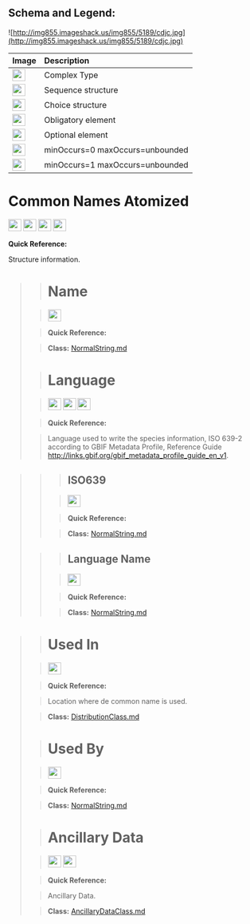 <h2><b>Schema and Legend:</b></h2>


![http://img855.imageshack.us/img855/5189/cdjc.jpg](http://img855.imageshack.us/img855/5189/cdjc.jpg)

|Image|Description|
|:----|:----------|
|<img src='http://imageshack.us/a/img16/5397/multipleg.jpg' width='26' height='24' />|Complex Type|
|<img src='http://img6.imageshack.us/img6/1315/sequencej.jpg' width='26' height='24' />|Sequence structure|
|<img src='http://img266.imageshack.us/img266/2791/choice.jpg' width='26' height='24' />|Choice structure|
|<img src='http://img52.imageshack.us/img52/2777/elementkw.jpg' width='26' height='24' />|Obligatory element|
|<img src='http://img585.imageshack.us/img585/4808/optional.jpg' width='26' height='24' />|Optional element|
|<img src='http://img19.imageshack.us/img19/4356/infinitol.jpg' width='26' height='24' />|minOccurs=0 maxOccurs=unbounded|
|<img src='http://img198.imageshack.us/img198/6134/unoinfinito.jpg' width='26' height='24' />|minOccurs=1 maxOccurs=unbounded|

<h1><b>Common Names Atomized</b></h1>

<img src='http://img585.imageshack.us/img585/4808/optional.jpg' width='26' height='24' /> <img src='http://img6.imageshack.us/img6/1315/sequencej.jpg' width='26' height='24' /> <img src='http://img198.imageshack.us/img198/6134/unoinfinito.jpg' width='26' height='24' /> <img src='http://imageshack.us/a/img16/5397/multipleg.jpg' width='26' height='24' />

<b>Quick Reference:</b>

Structure information.

<blockquote>

<blockquote><h1>Name</h1></blockquote>

<blockquote><img src='http://img52.imageshack.us/img52/2777/elementkw.jpg' width='26' height='24' /></blockquote>

<blockquote><b>Quick Reference:</b></blockquote>

<blockquote><b>Class:</b> <a href='../wiki/NormalString.md'>NormalString.md</a> 
</blockquote>
<blockquote>
<h1>Language</h1></blockquote>

<blockquote><img src='http://img585.imageshack.us/img585/4808/optional.jpg' width='26' height='24' /> <img src='http://imageshack.us/a/img16/5397/multipleg.jpg' width='26' height='24' /> <img src='http://img6.imageshack.us/img6/1315/sequencej.jpg' width='26' height='24' /></blockquote>

<blockquote><b>Quick Reference:</b></blockquote>

<blockquote>Language used to write the species information, ISO 639-2 according to GBIF Metadata Profile, Reference Guide <a href='http://links.gbif.org/gbif_metadata_profile_guide_en_v1'>http://links.gbif.org/gbif_metadata_profile_guide_en_v1</a>.</blockquote>

</blockquote>
<blockquote><blockquote>

<blockquote><h2>ISO639</h2></blockquote>

<blockquote><img src='http://img585.imageshack.us/img585/4808/optional.jpg' width='26' height='24' /></blockquote>

<blockquote><b>Quick Reference:</b></blockquote>

<blockquote><b>Class:</b> <a href='../wiki/NormalString.md'>NormalString.md</a>
</blockquote></blockquote>
<blockquote><blockquote>
<h2>Language Name</h2></blockquote>

<blockquote><img src='http://img585.imageshack.us/img585/4808/optional.jpg' width='26' height='24' /></blockquote>

<blockquote><b>Quick Reference:</b></blockquote>

<blockquote><b>Class:</b> <a href='../wiki/NormalString.md'>NormalString.md</a> </blockquote>

</blockquote></blockquote>
<blockquote>

<blockquote><h1>Used In</h1></blockquote>

<blockquote><img src='http://img585.imageshack.us/img585/4808/optional.jpg' width='26' height='24' /></blockquote>

<blockquote><b>Quick Reference:</b></blockquote>

<blockquote>Location where de common name is used.</blockquote>

<blockquote><b>Class:</b> <a href='../wiki/DistributionClass.md'>DistributionClass.md</a> </blockquote>
<blockquote></blockquote>

<blockquote><h1>Used By</h1></blockquote>

<blockquote><img src='http://img585.imageshack.us/img585/4808/optional.jpg' width='26' height='24' /></blockquote>

<blockquote><b>Quick Reference:</b></blockquote>

<blockquote><b>Class:</b> <a href='../wiki/NormalString.md'>NormalString.md</a> </blockquote>
<blockquote></blockquote>

<blockquote><h1>Ancillary Data</h1></blockquote>

<blockquote><img src='http://img585.imageshack.us/img585/4808/optional.jpg' width='26' height='24' /> <img src='http://img19.imageshack.us/img19/4356/infinitol.jpg' width='26' height='24' /></blockquote>

<blockquote><b>Quick Reference:</b></blockquote>

<blockquote>Ancillary Data.</blockquote>

<blockquote><b>Class:</b> <a href='../wiki/AncillaryDataClass.md'>AncillaryDataClass.md</a></blockquote>

</blockquote>

